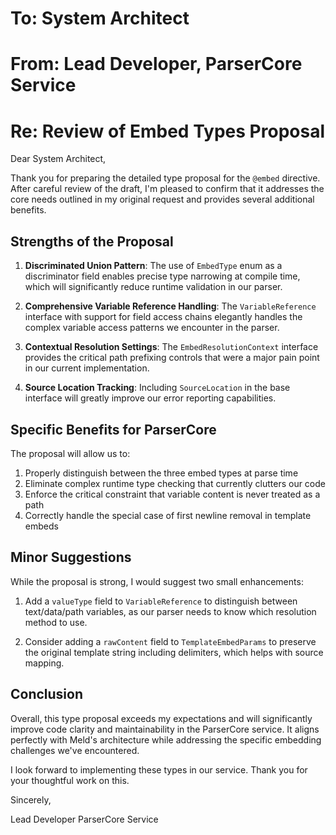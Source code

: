 # To: System Architect
# From: Lead Developer, ParserCore Service
# Re: Review of Embed Types Proposal

Dear System Architect,

Thank you for preparing the detailed type proposal for the `@embed` directive. After careful review of the draft, I'm pleased to confirm that it addresses the core needs outlined in my original request and provides several additional benefits.

## Strengths of the Proposal

1. **Discriminated Union Pattern**: The use of `EmbedType` enum as a discriminator field enables precise type narrowing at compile time, which will significantly reduce runtime validation in our parser.

2. **Comprehensive Variable Reference Handling**: The `VariableReference` interface with support for field access chains elegantly handles the complex variable access patterns we encounter in the parser.

3. **Contextual Resolution Settings**: The `EmbedResolutionContext` interface provides the critical path prefixing controls that were a major pain point in our current implementation.

4. **Source Location Tracking**: Including `SourceLocation` in the base interface will greatly improve our error reporting capabilities.

## Specific Benefits for ParserCore

The proposal will allow us to:

1. Properly distinguish between the three embed types at parse time
2. Eliminate complex runtime type checking that currently clutters our code
3. Enforce the critical constraint that variable content is never treated as a path
4. Correctly handle the special case of first newline removal in template embeds

## Minor Suggestions

While the proposal is strong, I would suggest two small enhancements:

1. Add a `valueType` field to `VariableReference` to distinguish between text/data/path variables, as our parser needs to know which resolution method to use.

2. Consider adding a `rawContent` field to `TemplateEmbedParams` to preserve the original template string including delimiters, which helps with source mapping.

## Conclusion

Overall, this type proposal exceeds my expectations and will significantly improve code clarity and maintainability in the ParserCore service. It aligns perfectly with Meld's architecture while addressing the specific embedding challenges we've encountered.

I look forward to implementing these types in our service. Thank you for your thoughtful work on this.

Sincerely,

Lead Developer
ParserCore Service